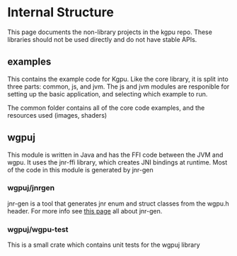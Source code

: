 # Internal Structure

This page documents the non-library projects in the kgpu repo. These libraries should not be used directly and do not have stable APIs.

## examples

This contains the example code for Kgpu. Like the core library, it is split into three parts: common, js, and jvm.
The js and jvm modules are responible for setting up the basic application, and selecting which example to run.

The common folder contains all of the core code examples, and the resources used (images, shaders)

## wgpuj

This module is written in Java and has the FFI code between the JVM and wgpu. It uses the jnr-ffi library,
which creates JNI bindings at runtime. Most of the code in this module is generated by jnr-gen

### wgpuj/jnrgen

jnr-gen is a tool that generates jnr enum and struct classes from the wgpu.h header. For more info see
[this page](jnrgen.md) all about jnr-gen.

### wgpuj/wgpu-test

This is a small crate which contains unit tests for the wgpuj library